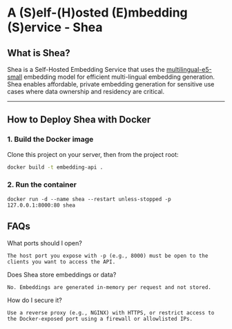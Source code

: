 # A (S)elf-(H)osted (E)mbedding (S)ervice - Shea

## What is Shea?
Shea is a Self-Hosted Embedding Service that uses the [multilingual-e5-small](https://huggingface.co/intfloat/multilingual-e5-small) embedding model for efficient multi-lingual embedding generation. Shea enables affordable, private embedding generation for sensitive use cases where data ownership and residency are critical.

---

## How to Deploy Shea with Docker

### 1. Build the Docker image
Clone this project on your server, then from the project root:
```bash
docker build -t embedding-api .
```

### 2. Run the container
```
docker run -d --name shea --restart unless-stopped -p 127.0.0.1:8000:80 shea
```

## FAQs
What ports should I open?

    The host port you expose with -p (e.g., 8000) must be open to the clients you want to access the API.

Does Shea store embeddings or data?

    No. Embeddings are generated in-memory per request and not stored.

How do I secure it?

    Use a reverse proxy (e.g., NGINX) with HTTPS, or restrict access to the Docker-exposed port using a firewall or allowlisted IPs.